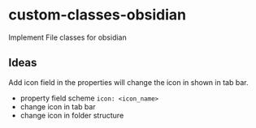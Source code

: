 # custom-classes-obsidian
Implement File classes for obsidian

## Ideas
Add icon field in the properties will change the icon in shown in tab bar.
- property field scheme `icon: <icon_name>`
- change icon in tab bar
- change icon in folder structure 
